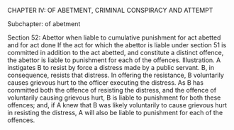 CHAPTER IV: OF ABETMENT, CRIMINAL CONSPIRACY AND ATTEMPT

Subchapter: of abetment

Section 52: Abettor when liable to cumulative punishment for act abetted and for act done
If the act for which the abettor is liable under section 51 is committed in addition to the act abetted, and constitute a distinct offence, the abettor is liable to punishment for each of the offences.
Illustration.
A instigates B to resist by force a distress made by a public servant. B, in consequence, resists that distress. In offering the resistance, B voluntarily causes grievous hurt to the officer executing the distress. As B has committed both the offence of resisting the distress, and the offence of voluntarily causing grievous hurt, B is liable to punishment for both these offences; and, if A knew that B was likely voluntarily to cause grievous hurt in resisting the distress, A will also be liable to punishment for each of the offences.

